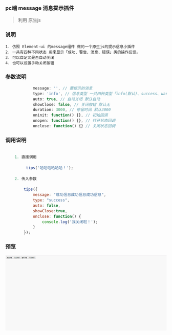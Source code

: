 ### pc端 message 消息提示插件

> 利用 原生js

### 说明
	1. 仿照 Element-ui 的message组件 做的一个原生js的提示信息小插件
	2. 一共有四种不同状态 用来显示「成功、警告、消息、错误」类的操作反馈。
	3. 可以自定义是否自动关闭
	4. 也可以设置手动关闭按钮

### 参数说明

```js
            message: '', // 要提示的消息
            type: 'info', // 信息类型 一共四种类型「info(默认)、success、warning、error」不传默认 info
            auto: true, // 自动关闭 默认自动
            showClose: false, // 关闭按钮 默认无
            duration: 3000, // 停留时间 默认3000
            oninit: function() {}, // 初始回调
            onopen: function() {}, // 打开状态回调
            onclose: function() {} // 关闭状态回调
```

### 调用说明

```js

    1. 直接调用

         tips('哈哈哈哈哈哈！');
    
    2. 传入参数    

        tips({
            message: "成功信息成功信息成功信息",
            type: "success",
			auto: false,
			showClose:true,
			onclose: function() {
				console.log('我关闭啦！');
			}
        });
```

### 预览

<img src="./images/1.gif">
